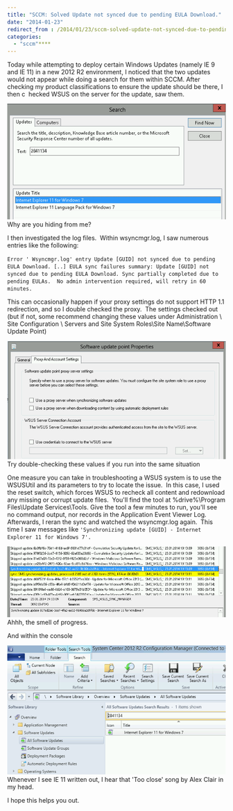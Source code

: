 ```yaml
---
title: "SCCM: Solved Update not synced due to pending EULA Download."
date: "2014-01-23"
redirect_from : /2014/01/23/sccm-solved-update-not-synced-due-to-pending-eula-download
categories: 
  - "sccm"****
---
```


Today while attempting to deploy certain Windows Updates (namely IE 9 and IE 11) in a new 2012 R2 environment, I noticed that the two updates would not appear while doing a search for them within SCCM. After checking my product classifications to ensure the update should be there, I then c  hecked WSUS on the server for the update, saw them.

![](../assets/images/2014/01/images/updates_wont_dl_001.png) Why are you hiding from me?

I then investigated the log files.  Within wsyncmgr.log, I saw numerous entries like the following: 

`Error ' Wsyncmgr.log' entry Update [GUID] not synced due to pending EULA Download. [..] EULA sync failures summary: Update [GUID] not synced due to pending EULA Download. Sync partially completed due to pending EULAs.  No admin intervention required, will retry in 60 minutes.` 

This can occasionally happen if your proxy settings do not support HTTP 1.1 redirection, and so I double checked the proxy.  The settings checked out (but if not, some recommend changing these values under Administration \\ Site Configuration \\ Servers and Site System Roles\\Site Name\\Software Update Point)

![](../assets/images/2014/01/images/updates_wont_dl_015.png) Try double-checking these values if you run into the same situation

One measure you can take in troubleshooting a WSUS system is to use the WSUSUtil and its parameters to try to locate the issue.  In this case, I used the reset switch, which forces WSUS to recheck all content and redownload any missing or corrupt update files.  You'll find the tool at %drive%\\Program Files\\Update Services\\Tools. Give the tool a few minutes to run, you'll see no command output, nor records in the Application Event Viewer Log.  Afterwards, I reran the sync and watched the wsyncmgr.log again.  This time I saw messages like `'Synchronizing update [GUID] - Internet Explorer 11 for Windows 7'.`

![](../assets/images/2014/01/images/updates_wont_dl_01.png) Ahhh, the smell of progress.

And within the console

![](../assets/images/2014/01/images/updates_wont_dl_02.png) Whenever I see IE 11 written out, I hear that 'Too close' song by Alex Clair in my head.

I hope this helps you out.
